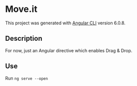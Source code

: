 # Move.it

This project was generated with [Angular CLI](https://github.com/angular/angular-cli) version 6.0.8.

## Description

For now, just an Angular directive which enables Drag & Drop.

## Use

Run `ng serve --open`